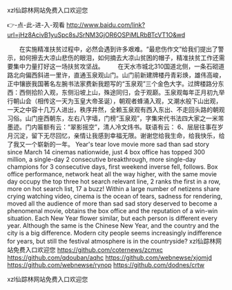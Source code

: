 
xzl仙踪林网站免费入口欢迎您




👉-点-此-进-入-观看  http://www.baidu.com/link?url=jHz8AcivB1yuSpc8sJSrNM3GjOR6OSPiMLRbBTcVT1O&wd




　　在实施精准扶贫过程中，必然会遇到许多艰难。“最悲伤作文”给我们提出了警示，如何擦去大凉山悲伤的眼泪，如何摘去大凉山贫困的帽子，精准扶贫工作还需要集中力量打好这一场扶贫攻坚战。
　　在天水市城北310国道北侧，一条石砌道路北向偏西斜进一里许，直通玉泉观山门。山门前新建牌楼丹青彩焕，雄伟高峻，正中镶嵌我国著名左腕书法家费新我题写的“玉泉观”三个金色大字。过牌楼路分东西：西侧拾阶入观，东侧沿坡上山，殊途同归，会于观巅。玉泉观每年正月初九举行朝山会（相传这一天为玉皇大帝圣诞），朝观者蜂涌入观，又潮水般下山出观，一天之中容十几万人进出，秩序井然，全赖玉泉观有西入东出、不走回头路的朝观习俗。山门座西朝东，左右八字墙，门榜“玉泉观”，字集宋代书法四大家之一米芾墨迹。门内匾额有云：“翠影摇空”，清人冷文炜书。联语有云：
	6、层层往事在岁月沉淀，留下无尽回忆，亲情让我感到幸福无限。谢谢您给我生命，给我快乐，给了我又一个崭新的一年。
Year's tear love movie more sad than sad story since March 14 cinemas nationwide, just 4 box office has topped 300 million, a single-day 2 consecutive breakthrough, more single-day champions for 3 consecutive days, first weekend inverse fell, follows.
Box office performance, network heat all the way higher, with the same movie day occupy the top three hot search relevant line, 2 ranks the first in a row, more on hot search list, 17 a buzz!
Within a large number of netizens share crying watching video, cinema is the ocean of tears, sadness for rendering, moved all the audience of more than sad sad story deserved to become a phenomenal movie, obtains the box office and the reputation of a win-win situation.
Each New Year flower similar, but each person is different every year.
Although the same is the Chinese New Year, and the country and the city is a big difference.
Modern city people seems increasingly indifference for years, but still the festival atmosphere is in the countryside?
xzl仙踪林网站免费入口欢迎您 https://github.com/coternews/zcmxc
https://github.com/qdouban/aqhc
https://github.com/webnewse/xjomjd
https://github.com/webnewse/rynop
https://github.com/dodnes/crtw





xzl仙踪林网站免费入口欢迎您

